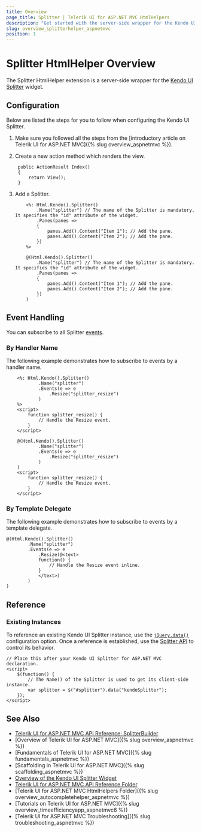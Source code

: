 ```yaml
---
title: Overview
page_title: Splitter | Telerik UI for ASP.NET MVC HtmlHelpers
description: "Get started with the server-side wrapper for the Kendo UI Splitter widget for ASP.NET MVC."
slug: overview_splitterhelper_aspnetmvc
position: 1
---
```


# Splitter HtmlHelper Overview

The Splitter HtmlHelper extension is a server-side wrapper for the [Kendo UI Splitter](https://demos.telerik.com/kendo-ui/splitter/index) widget.

## Configuration

Below are listed the steps for you to follow when configuring the Kendo UI Splitter.

1. Make sure you followed all the steps from the [introductory article on Telerik UI for ASP.NET MVC]({% slug overview_aspnetmvc %}).
1. Create a new action method which renders the view.

        public ActionResult Index()
        {
            return View();
        }

1. Add a Splitter.

    ```ASPX
        <%: Html.Kendo().Splitter()
            .Name("splitter") // The name of the Splitter is mandatory. It specifies the "id" attribute of the widget.
            .Panes(panes =>
            {
                panes.Add().Content("Item 1"); // Add the pane.
                panes.Add().Content("Item 2"); // Add the pane.
            })
        %>
    ```
    ```Razor
        @(Html.Kendo().Splitter()
            .Name("splitter") // The name of the Splitter is mandatory. It specifies the "id" attribute of the widget.
            .Panes(panes =>
            {
                panes.Add().Content("Item 1"); // Add the pane.
                panes.Add().Content("Item 2"); // Add the pane.
            })
        )
    ```

## Event Handling

You can subscribe to all Splitter [events](http://docs.telerik.com/kendo-ui/api/javascript/ui/splitter#events).

### By Handler Name

The following example demonstrates how to subscribe to events by a handler name.

```ASPX
    <%: Html.Kendo().Splitter()
            .Name("splitter")
            .Events(e => e
                .Resize("splitter_resize")
            )
    %>
    <script>
        function splitter_resize() {
            // Handle the Resize event.
        }
    </script>
```
```Razor
    @(Html.Kendo().Splitter()
            .Name("splitter")
            .Events(e => e
                .Resize("splitter_resize")
            )
    )
    <script>
        function splitter_resize() {
            // Handle the Resize event.
        }
    </script>
```

### By Template Delegate

The following example demonstrates how to subscribe to events by a template delegate.

    @(Html.Kendo().Splitter()
            .Name("splitter")
            .Events(e => e
                .Resize(@<text>
                function() {
                    // Handle the Resize event inline.
                }
                </text>)
            )
    )

## Reference

### Existing Instances

To reference an existing Kendo UI Splitter instance, use the [`jQuery.data()`](http://api.jquery.com/jQuery.data/) configuration option. Once a reference is established, use the [Splitter API](http://docs.telerik.com/kendo-ui/api/javascript/ui/splitter#methods) to control its behavior.

    // Place this after your Kendo UI Splitter for ASP.NET MVC declaration.
    <script>
        $(function() {
            // The Name() of the Splitter is used to get its client-side instance.
            var splitter = $("#splitter").data("kendoSplitter");
        });
    </script>

## See Also

* [Telerik UI for ASP.NET MVC API Reference: SplitterBuilder](/api/Kendo.Mvc.UI.Fluent/SplitterBuilder)
* [Overview of Telerik UI for ASP.NET MVC]({% slug overview_aspnetmvc %})
* [Fundamentals of Telerik UI for ASP.NET MVC]({% slug fundamentals_aspnetmvc %})
* [Scaffolding in Telerik UI for ASP.NET MVC]({% slug scaffolding_aspnetmvc %})
* [Overview of the Kendo UI Splitter Widget](http://docs.telerik.com/kendo-ui/controls/layout/splitter/overview)
* [Telerik UI for ASP.NET MVC API Reference Folder](http://docs.telerik.com/aspnet-mvc/api/Kendo.Mvc/AggregateFunction)
* [Telerik UI for ASP.NET MVC HtmlHelpers Folder]({% slug overview_autocompletehelper_aspnetmvc %})
* [Tutorials on Telerik UI for ASP.NET MVC]({% slug overview_timeefficiencyapp_aspnetmvc6 %})
* [Telerik UI for ASP.NET MVC Troubleshooting]({% slug troubleshooting_aspnetmvc %})
